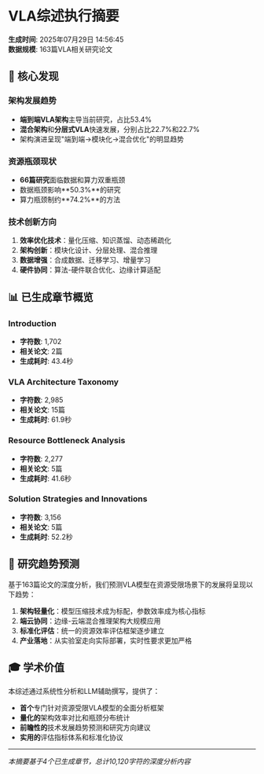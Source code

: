 # VLA综述执行摘要

**生成时间**: 2025年07月29日 14:56:45  
**数据规模**: 163篇VLA相关研究论文

## 🎯 核心发现

### 架构发展趋势
- **端到端VLA架构**主导当前研究，占比53.4%
- **混合架构**和**分层式VLA**快速发展，分别占比22.7%和22.7%
- 架构演进呈现"端到端→模块化→混合优化"的明显趋势

### 资源瓶颈现状
- **66篇研究**面临数据和算力双重瓶颈
- 数据瓶颈影响**50.3%**的研究
- 算力瓶颈制约**74.2%**的方法

### 技术创新方向
1. **效率优化技术**：量化压缩、知识蒸馏、动态稀疏化
2. **架构创新**：模块化设计、分层处理、混合推理
3. **数据增强**：合成数据、迁移学习、增量学习
4. **硬件协同**：算法-硬件联合优化、边缘计算适配

## 📊 已生成章节概览

### Introduction
- **字符数**: 1,702
- **相关论文**: 2篇
- **生成耗时**: 43.4秒

### VLA Architecture Taxonomy
- **字符数**: 2,985
- **相关论文**: 15篇
- **生成耗时**: 61.9秒

### Resource Bottleneck Analysis
- **字符数**: 2,277
- **相关论文**: 5篇
- **生成耗时**: 41.6秒

### Solution Strategies and Innovations
- **字符数**: 3,156
- **相关论文**: 5篇
- **生成耗时**: 52.2秒


## 🔮 研究趋势预测

基于163篇论文的深度分析，我们预测VLA模型在资源受限场景下的发展将呈现以下趋势：

1. **架构轻量化**：模型压缩技术成为标配，参数效率成为核心指标
2. **端云协同**：边缘-云端混合推理架构大规模应用
3. **标准化评估**：统一的资源效率评估框架逐步建立
4. **产业落地**：从实验室走向实际部署，实时性要求更加严格

## 🎓 学术价值

本综述通过系统性分析和LLM辅助撰写，提供了：
- **首个**专门针对资源受限VLA模型的全面分析框架
- **量化的**架构效率对比和瓶颈分布统计
- **前瞻性的**技术发展趋势预测和研究方向建议
- **实用的**评估指标体系和标准化协议

---
*本摘要基于4个已生成章节，总计10,120字符的深度分析内容*
